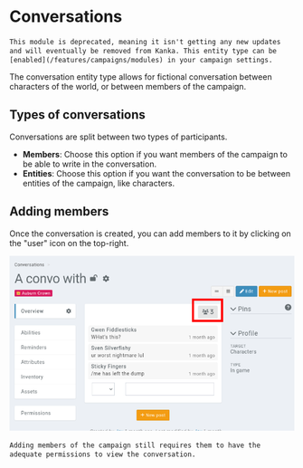 # Conversations

```{admonition} Deprecated
This module is deprecated, meaning it isn't getting any new updates and will eventually be removed from Kanka. This entity type can be [enabled](/features/campaigns/modules) in your campaign settings.
```

The conversation entity type allows for fictional conversation between characters of the world, or between members of the campaign.

## Types of conversations

Conversations are split between two types of participants.

* **Members**: Choose this option if you want members of the campaign to be able to write in the conversation.
* **Entities**: Choose this option if you want the conversation to be between entities of the campaign, like characters.

## Adding members

Once the conversation is created, you can add members to it by clicking on the "user" icon on the top-right.


![Adding people to a conversation](img/convo.png)

```{admonition} Permissions
Adding members of the campaign still requires them to have the adequate permissions to view the conversation.
```
